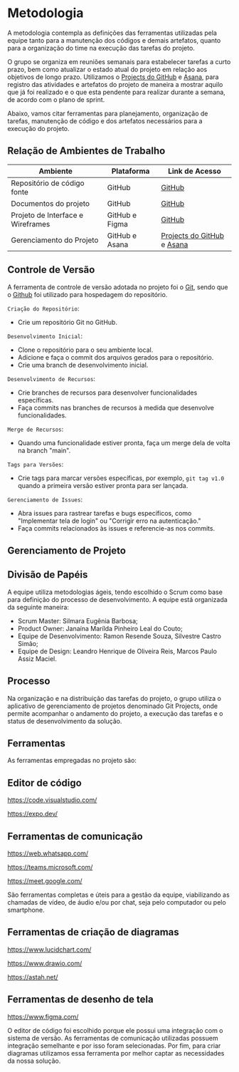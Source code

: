 
# Metodologia

A metodologia contempla as definições das ferramentas utilizadas pela equipe tanto para a manutenção dos códigos e demais artefatos, quanto para a organização do time na execução das tarefas do projeto.

 O grupo se organiza em reuniões semanais para estabelecer tarefas a curto prazo, bem como atualizar o estado atual do projeto em relação aos objetivos de longo prazo. Utilizamos o <a href="https://github.com/orgs/ICEI-PUC-Minas-PMV-ADS/projects/456"> Projects do GitHub</a></span>  e <a href="https://app.asana.com/0/1205358167113699/1205358452602668"> Asana</a></span>, para registro das atividades e artefatos do projeto de maneira a mostrar aquilo que já foi realizado e o que esta pendente para realizar durante a semana, de acordo com o plano de sprint.

Abaixo, vamos citar ferramentas para planejamento, organização de tarefas, manutenção de código e dos artefatos necessários para a execução do projeto.

## Relação de Ambientes de Trabalho

**Ambiente**|**Plataforma**|**Link de Acesso**|
--------------|-----------------|-------------|
Repositório de código fonte|GitHub |<a href="https://github.com/ICEI-PUC-Minas-PMV-ADS/pmv-ads-2023-2-e3-proj-mov-t5-pmv-ads-2023-2-e3-proj-mov-t5-gp3-ong"> GitHub</a></span>|
Documentos do projeto| GitHub |<a href="https://github.com/ICEI-PUC-Minas-PMV-ADS/pmv-ads-2023-2-e3-proj-mov-t5-pmv-ads-2023-2-e3-proj-mov-t5-gp3-ong"> GitHub</a></span>|
Projeto de Interface e Wireframes| GitHub e Figma |<a href="https://github.com/ICEI-PUC-Minas-PMV-ADS/pmv-ads-2023-2-e3-proj-mov-t5-pmv-ads-2023-2-e3-proj-mov-t5-gp3-ong/blob/main/docs/04-Projeto%20de%20Interface.md"> GitHub</a></span>|
Gerenciamento do Projeto| GitHub e Asana|<a href="https://github.com/orgs/ICEI-PUC-Minas-PMV-ADS/projects/456"> Projects do GitHub</a></span>  e <a href="https://app.asana.com/0/1205358167113699/1205358452602668"> Asana</a></span>|

## Controle de Versão

A ferramenta de controle de versão adotada no projeto foi o
[Git](https://git-scm.com/), sendo que o [Github](https://github.com)
foi utilizado para hospedagem do repositório.

`Criação do Repositório`:
- Crie um repositório Git no GitHub.

`Desenvolvimento Inicial`:
- Clone o repositório para o seu ambiente local.
- Adicione e faça o commit dos arquivos gerados para o repositório.
- Crie uma branch de desenvolvimento inicial.

`Desenvolvimento de Recursos`:
- Crie branches de recursos para desenvolver funcionalidades específicas.
- Faça commits nas branches de recursos à medida que desenvolve funcionalidades.

`Merge de Recursos`:
- Quando uma funcionalidade estiver pronta, faça um merge dela de volta na branch "main".

`Tags para Versões`:
- Crie tags para marcar versões específicas, por exemplo, `git tag v1.0` quando a primeira versão estiver pronta para ser lançada.

`Gerenciamento de Issues`:
- Abra issues para rastrear tarefas e bugs específicos, como "Implementar tela de login" ou "Corrigir erro na autenticação."
- Faça commits relacionados às issues e referencie-as nos commits.

## Gerenciamento de Projeto

## Divisão de Papéis

A equipe utiliza metodologias ágeis, tendo escolhido o Scrum como base para definição do processo de desenvolvimento. A equipe está organizada da seguinte maneira:
- Scrum Master: Silmara Eugênia Barbosa;
- Product Owner: Janaína Marílda Pinheiro Leal do Couto;
- Equipe de Desenvolvimento: Ramon Resende Souza, Silvestre Castro Simão;
- Equipe de Design: Leandro Henrique de Oliveira Reis, Marcos Paulo Assiz Maciel.

## Processo

Na organização e na distribuição das tarefas do projeto, o grupo utiliza o aplicativo de gerenciamento de projetos denominado Git Projects, onde permite acompanhar o andamento do projeto, a execução das tarefas e o status de desenvolvimento da solução. 

## Ferramentas

As ferramentas empregadas no projeto são:

## Editor de código

https://code.visualstudio.com/

https://expo.dev/

## Ferramentas de comunicação

https://web.whatsapp.com/  

https://teams.microsoft.com/

https://meet.google.com/

São ferramentas completas e úteis para a gestão da equipe, viabilizando as chamadas de vídeo, de áudio e/ou por chat, seja pelo computador ou pelo smartphone.

## Ferramentas de criação de diagramas

https://www.lucidchart.com/

https://www.drawio.com/

https://astah.net/

## Ferramentas de desenho de tela

https://www.figma.com/

O editor de código foi escolhido porque ele possui uma integração com o sistema de versão. As ferramentas de comunicação utilizadas possuem integração semelhante e por isso foram selecionadas. Por fim, para criar diagramas utilizamos essa ferramenta por melhor captar as necessidades da nossa solução.

